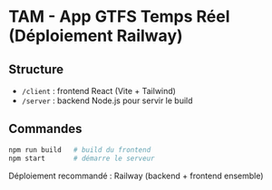 # TAM - App GTFS Temps Réel (Déploiement Railway)

## Structure
- `/client` : frontend React (Vite + Tailwind)
- `/server` : backend Node.js pour servir le build

## Commandes
```bash
npm run build   # build du frontend
npm start       # démarre le serveur
```

Déploiement recommandé : Railway (backend + frontend ensemble)
